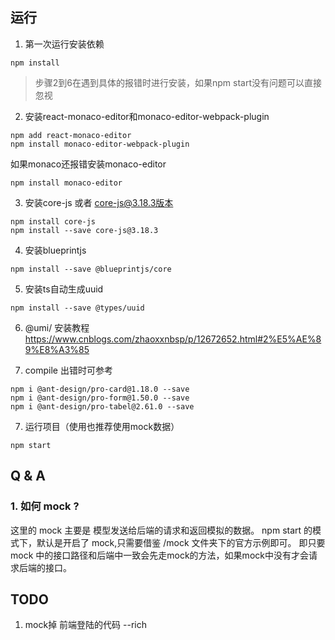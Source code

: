 ## 运行
1. 第一次运行安装依赖
```
npm install
```
>步骤2到6在遇到具体的报错时进行安装，如果npm start没有问题可以直接忽视
2. 安装react-monaco-editor和monaco-editor-webpack-plugin
```
npm add react-monaco-editor
npm install monaco-editor-webpack-plugin
```
如果monaco还报错安装monaco-editor
```
npm install monaco-editor
```

3. 安装core-js 或者 core-js@3.18.3版本
```
npm install core-js
npm install --save core-js@3.18.3
```

4. 安装blueprintjs
```
npm install --save @blueprintjs/core
```

5. 安装ts自动生成uuid
```
npm install --save @types/uuid
```

6. @umi/ 安装教程
https://www.cnblogs.com/zhaoxxnbsp/p/12672652.html#2%E5%AE%89%E8%A3%85

8. compile 出错时可参考
```
npm i @ant-design/pro-card@1.18.0 --save
npm i @ant-design/pro-form@1.50.0 --save
npm i @ant-design/pro-tabel@2.61.0 --save
```

7. 运行项目（使用也推荐使用mock数据）
```
npm start
```
## Q & A
### 1. 如何 mock ?
这里的 mock 主要是 模型发送给后端的请求和返回模拟的数据。 npm start 的模式下，默认是开启了 mock,只需要借鉴 /mock 文件夹下的官方示例即可。
即只要mock 中的接口路径和后端中一致会先走mock的方法，如果mock中没有才会请求后端的接口。


## TODO 
1. mock掉 前端登陆的代码 --rich
